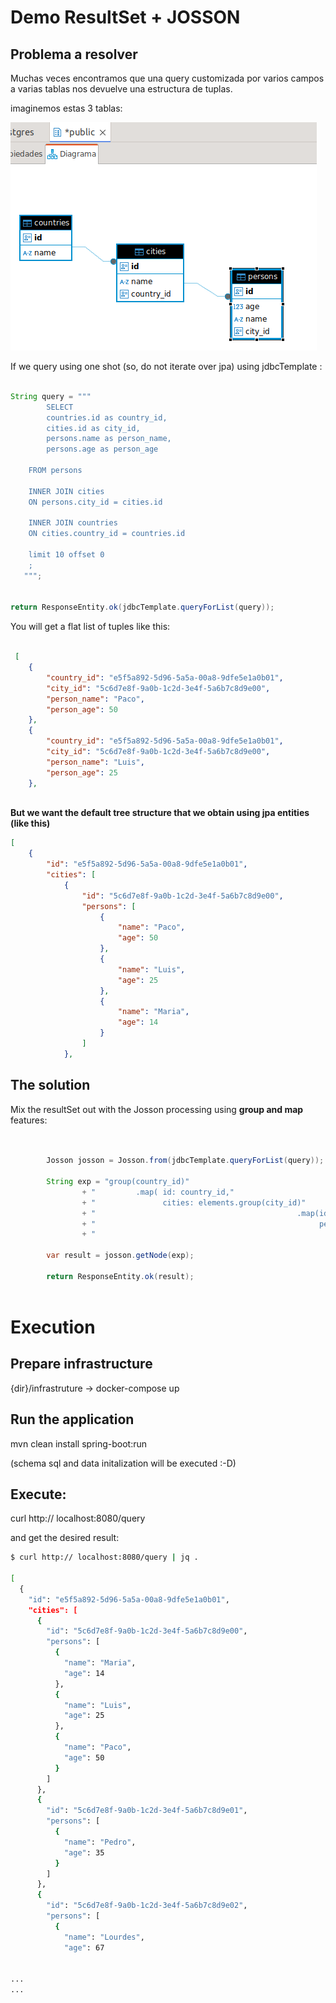 # Demo ResultSet + JOSSON

## Problema a resolver

Muchas veces encontramos que una query customizada por varios campos a varias tablas nos devuelve una estructura de tuplas.

imaginemos estas 3 tablas:

![diagram](images/bbdd_diagram.png)

If we query using one shot (so, do not iterate over jpa) using jdbcTemplate :


```java

String query = """
		SELECT 
	    countries.id as country_id,
	    cities.id as city_id,
	    persons.name as person_name,
	    persons.age as person_age
	    
	FROM persons
	
	INNER JOIN cities  
	ON persons.city_id = cities.id
	
	INNER JOIN countries 
	ON cities.country_id = countries.id
	
	limit 10 offset 0
	;
   """;


return ResponseEntity.ok(jdbcTemplate.queryForList(query));

```

You will get a flat list of tuples  like this:

```json

 [
    {
        "country_id": "e5f5a892-5d96-5a5a-00a8-9dfe5e1a0b01",
        "city_id": "5c6d7e8f-9a0b-1c2d-3e4f-5a6b7c8d9e00",
        "person_name": "Paco",
        "person_age": 50
    },
    {
        "country_id": "e5f5a892-5d96-5a5a-00a8-9dfe5e1a0b01",
        "city_id": "5c6d7e8f-9a0b-1c2d-3e4f-5a6b7c8d9e00",
        "person_name": "Luis",
        "person_age": 25
    },
 
 ```

**But we want the default tree structure that we obtain using jpa entities (like this)** 

```json
[
    {
        "id": "e5f5a892-5d96-5a5a-00a8-9dfe5e1a0b01",
        "cities": [
            {
                "id": "5c6d7e8f-9a0b-1c2d-3e4f-5a6b7c8d9e00",
                "persons": [
                    {
                        "name": "Paco",
                        "age": 50
                    },
                    {
                        "name": "Luis",
                        "age": 25
                    },
                    {
                        "name": "Maria",
                        "age": 14
                    }
                ]
            },
```

## The solution

Mix the resultSet out with the Josson processing using **group and map** features:

```java


		Josson josson = Josson.from(jdbcTemplate.queryForList(query));

		String exp = "group(country_id)"
				+ "			.map( id: country_id,"
				+ "				  cities: elements.group(city_id)"
				+ "												.map(id: city_id,"
				+ "										 			 persons:elements.map(name:person_name, "
				+ "																		  age: person_age)))";

		var result = josson.getNode(exp);
		
		return ResponseEntity.ok(result);



```

# Execution

## Prepare infrastructure

 {dir}/infrastruture -> docker-compose up


## Run the application

mvn clean install spring-boot:run 

(schema sql and data initalization will be executed :-D)

## Execute:

curl http:// localhost:8080/query

and get the desired result:

```sh 
$ curl http:// localhost:8080/query | jq .

[
  {
    "id": "e5f5a892-5d96-5a5a-00a8-9dfe5e1a0b01",
    "cities": [
      {
        "id": "5c6d7e8f-9a0b-1c2d-3e4f-5a6b7c8d9e00",
        "persons": [
          {
            "name": "Maria",
            "age": 14
          },
          {
            "name": "Luis",
            "age": 25
          },
          {
            "name": "Paco",
            "age": 50
          }
        ]
      },
      {
        "id": "5c6d7e8f-9a0b-1c2d-3e4f-5a6b7c8d9e01",
        "persons": [
          {
            "name": "Pedro",
            "age": 35
          }
        ]
      },
      {
        "id": "5c6d7e8f-9a0b-1c2d-3e4f-5a6b7c8d9e02",
        "persons": [
          {
            "name": "Lourdes",
            "age": 67


...
...

```

